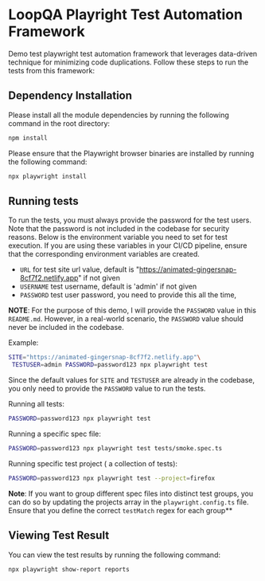 # LoopQA Playright Test Automation Framework

Demo test playwright test automation framework that leverages data-driven technique for minimizing code duplications.
Follow these steps to run the tests from this framework:

## Dependency Installation

Please install all the module dependencies by running the following command in the root directory:
```bash
npm install
```

Please ensure that the Playwright browser binaries are installed by running the following command:
```bash
npx playwright install
```



## Running tests
To run the tests, you must always provide the password for the test users. Note that the password is not included in the codebase for security reasons. Below is the environment variable you need to set for test execution. If you are using these variables in your CI/CD pipeline, ensure that the corresponding environment variables are created.


- `URL` for test site url value, default is "https://animated-gingersnap-8cf7f2.netlify.app" if not given
- `USERNAME` test username, default is 'admin' if not given
- `PASSWORD` test user password, you need to provide this all the time,


**NOTE**: For the purpose of this demo, I will provide the `PASSWORD` value in this `README.md`. However, in a real-world scenario, the `PASSWORD` value should never be included in the codebase.


Example:
```bash
SITE="https://animated-gingersnap-8cf7f2.netlify.app"\
 TESTUSER=admin PASSWORD=password123 npx playwright test
```

Since the default values for `SITE` and `TESTUSER` are already in the codebase, you only need to provide the `PASSWORD` value to run the tests.


Running all tests:

```bash
PASSWORD=password123 npx playwright test
```


Running a specific spec file:

```bash
PASSWORD=password123 npx playwright test tests/smoke.spec.ts
```


Running specific test project ( a collection of tests):

```bash
PASSWORD=password123 npx playwright test --project=firefox
```

**Note**: If you want to group different spec files into distinct test groups, you can do so by updating the projects array in the `playwright.config.ts` file. Ensure that you define the correct `testMatch` regex for each group**



## Viewing Test Result 
You can view the test results by running the following command:
```bash
npx playwright show-report reports 
```
